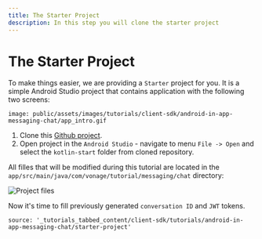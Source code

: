 ```yaml
---
title: The Starter Project
description: In this step you will clone the starter project
---
```


# The Starter Project

To make things easier, we are providing a `Starter` project for you. It is a simple Android Studio project that contains application with the following two screens:

```screenshot
image: public/assets/images/tutorials/client-sdk/android-in-app-messaging-chat/app_intro.gif
```

1. Clone this [Github project](https://github.com/nexmo-community/client-sdk-android-tutorial-messaging).
2. Open project in the `Android Studio` - navigate to menu `File -> Open` and select the `kotlin-start` folder from cloned repository.

All filles that will be modified during this tutorial are located in the `app/src/main/java/com/vonage/tutorial/messaging/chat` directory:

![Project files](/assets/images/client-sdk/android-in-app-messaging-chat/project-files.png)

Now it's time to fill previously generated `conversation ID` and `JWT` tokens.

```tabbed_content
source: '_tutorials_tabbed_content/client-sdk/tutorials/android-in-app-messaging-chat/starter-project'
```
